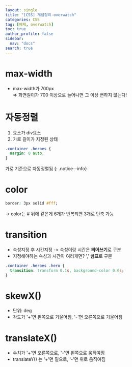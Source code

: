 ```yaml
---
layout: single
title: "[CSS] 개념정리-overwatch"
categories: CSS
tag: [예제, overwatch]
toc: true
author_profile: false
sidebar:
  nav: "docs"
search: true
---
```


# max-width

- max-width가 700px  
  => 화면길이가 700 이상으로 늘어나면 그 이상 변하지 않는다!

# 자동정렬

1. 요소가 div요소
1. 가로 길이가 지정된 상태

```css
.container .heroes {
  margin: 0 auto;
}
```

가로 기준으로 자동정렬됨
{: .notice--info}

# color

```css
border: 3px solid #fff;
```

-> color는 # 뒤에 같은게 6개가 반복되면 3개로 단축 가능

# transition

- 속성지정 후 시간지정 -> 속성이랑 시간은 **띄어쓰기**로 구분
- 지정해야하는 속성과 시간이 여러개면? ',' **쉼표**로 구분

```css
.container .heroes .hero {
  transition: transform 0.1s, background-color 0.6s;
}
```

# skewX()

- 단위: deg
- 각도가 '+'면 왼쪽으로 기울어짐, '-'면 오른쪽으로 기울어짐

# translateX()

- 수치가 '+'면 오른쪽으로, '-'면 왼쪽으로 움직여짐
- translateY() 는 '+'면 밑으로, '-'면 위로 움직여짐
